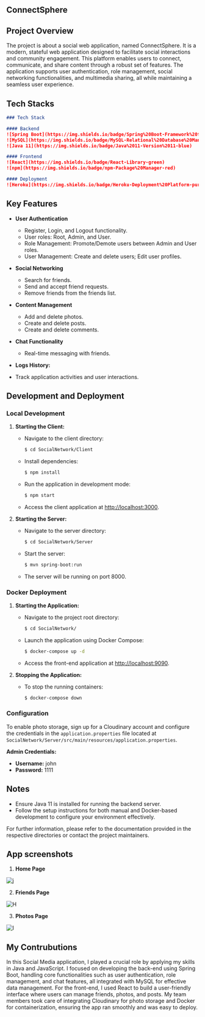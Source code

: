 ## ConnectSphere

## Project Overview

The project is about a social web application, named ConnectSphere. It is a modern, stateful web application designed to facilitate social interactions and community engagement. This platform enables users to connect, communicate, and share content through a robust set of features. The application supports user authentication, role management, social networking functionalities, and multimedia sharing, all while maintaining a seamless user experience.

## Tech Stacks

```markdown
### Tech Stack

#### Backend
![Spring Boot](https://img.shields.io/badge/Spring%20Boot-Framework%20for%20Java-red)  
![MySQL](https://img.shields.io/badge/MySQL-Relational%20Database%20Management%20System-orange)  
![Java 11](https://img.shields.io/badge/Java%2011-Version%2011-blue)

#### Frontend
![React](https://img.shields.io/badge/React-Library-green)  
![npm](https://img.shields.io/badge/npm-Package%20Manager-red)

#### Deployment
![Heroku](https://img.shields.io/badge/Heroku-Deployment%20Platform-purple)  
```

## Key Features

- **User Authentication**

  
  - Register, Login, and Logout functionality.
  - User roles: Root, Admin, and User.
  - Role Management: Promote/Demote users between Admin and User roles.
  - User Management: Create and delete users; Edit user profiles.
 
- **Social Networking**

  
  - Search for friends.
  - Send and accept friend requests.
  - Remove friends from the friends list.
 
- **Content Management**

  
  - Add and delete photos.
  - Create and delete posts.
  - Create and delete comments.
 
- **Chat Functionality**
  - Real-time messaging with friends.
 
  
- **Logs History:**
- Track application activities and user interactions.

## Development and Deployment

### Local Development

1. **Starting the Client:**

   - Navigate to the client directory:
     ```bash
     $ cd SocialNetwork/Client
     ```
   - Install dependencies:
     ```bash
     $ npm install
     ```
   - Run the application in development mode:
     ```bash
     $ npm start
     ```
   - Access the client application at [http://localhost:3000](http://localhost:3000).

2. **Starting the Server:**

   - Navigate to the server directory:
     ```bash
     $ cd SocialNetwork/Server
     ```
   - Start the server:
     ```bash
     $ mvn spring-boot:run
     ```
   - The server will be running on port 8000.

### Docker Deployment

1. **Starting the Application:**

   - Navigate to the project root directory:
     ```bash
     $ cd SocialNetwork/
     ```
   - Launch the application using Docker Compose:
     ```bash
     $ docker-compose up -d
     ```
   - Access the front-end application at [http://localhost:9090](http://localhost:9090).

2. **Stopping the Application:**

   - To stop the running containers:
     ```bash
     $ docker-compose down
     ```

### Configuration

To enable photo storage, sign up for a Cloudinary account and configure the credentials in the `application.properties` file located at `SocialNetwork/Server/src/main/resources/application.properties`.

**Admin Credentials:**
- **Username:** john
- **Password:** 1111

## Notes

- Ensure Java 11 is installed for running the backend server.
- Follow the setup instructions for both manual and Docker-based development to configure your environment effectively.

For further information, please refer to the documentation provided in the respective directories or contact the project maintainers.

## App screenshots

1. **Home Page**

 ![j](https://github.com/user-attachments/assets/521396e1-0087-4d9b-9269-96e12cc065a1)


2. **Friends Page**

![H](https://github.com/user-attachments/assets/ebc18212-b0fc-49b3-9c6f-a542811db447)

3. **Photos Page**

![I](https://github.com/user-attachments/assets/90f01ecf-1210-42dd-ad99-9c88c97da79c)

 ## My Contrubutions

In this Social Media application, I played a crucial role by applying my skills in Java and JavaScript. I focused on developing the back-end using Spring Boot, handling core functionalities such as user authentication, role management, and chat features, all integrated with MySQL for effective data management. For the front-end, I used React to build a user-friendly interface where users can manage friends, photos, and posts. My team members took care of integrating Cloudinary for photo storage and Docker for containerization, ensuring the app ran smoothly and was easy to deploy.
